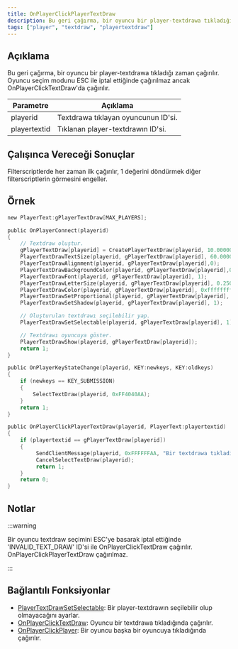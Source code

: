 ```yaml
---
title: OnPlayerClickPlayerTextDraw
description: Bu geri çağırma, bir oyuncu bir player-textdrawa tıkladığında çağrılır.
tags: ["player", "textdraw", "playertextdraw"]
---
```


## Açıklama

Bu geri çağırma, bir oyuncu bir player-textdrawa tıkladığı zaman çağırılır. Oyuncu seçim modunu ESC ile iptal ettiğinde çağırılmaz ancak OnPlayerClickTextDraw'da çağırılır.

| Parametre         | Açıklama                            |
| ------------ | ----------------------------------- |
| playerid     | Textdrawa tıklayan oyuncunun ID'si. |
| playertextid | Tıklanan player-textdrawın ID'si.   |

## Çalışınca Vereceği Sonuçlar

Filterscriptlerde her zaman ilk çağırılır, 1 değerini döndürmek diğer filterscriptlerin görmesini engeller.

## Örnek

```c
new PlayerText:gPlayerTextDraw[MAX_PLAYERS];

public OnPlayerConnect(playerid)
{
    // Textdraw oluştur.
    gPlayerTextDraw[playerid] = CreatePlayerTextDraw(playerid, 10.000000, 141.000000, "MyTextDraw");
    PlayerTextDrawTextSize(playerid, gPlayerTextDraw[playerid], 60.000000, 20.000000);
    PlayerTextDrawAlignment(playerid, gPlayerTextDraw[playerid],0);
    PlayerTextDrawBackgroundColor(playerid, gPlayerTextDraw[playerid],0x000000ff);
    PlayerTextDrawFont(playerid, gPlayerTextDraw[playerid], 1);
    PlayerTextDrawLetterSize(playerid, gPlayerTextDraw[playerid], 0.250000, 1.000000);
    PlayerTextDrawColor(playerid, gPlayerTextDraw[playerid], 0xffffffff);
    PlayerTextDrawSetProportional(playerid, gPlayerTextDraw[playerid], 1);
    PlayerTextDrawSetShadow(playerid, gPlayerTextDraw[playerid], 1);

    // Oluşturulan textdrawı seçilebilir yap.
    PlayerTextDrawSetSelectable(playerid, gPlayerTextDraw[playerid], 1);

    // Textdrawı oyuncuya göster.
    PlayerTextDrawShow(playerid, gPlayerTextDraw[playerid]);
    return 1;
}

public OnPlayerKeyStateChange(playerid, KEY:newkeys, KEY:oldkeys)
{
    if (newkeys == KEY_SUBMISSION)
    {
        SelectTextDraw(playerid, 0xFF4040AA);
    }
    return 1;
}

public OnPlayerClickPlayerTextDraw(playerid, PlayerText:playertextid)
{
    if (playertextid == gPlayerTextDraw[playerid])
    {
         SendClientMessage(playerid, 0xFFFFFFAA, "Bir textdrawa tıkladınız.");
         CancelSelectTextDraw(playerid);
         return 1;
    }
    return 0;
}
```

## Notlar

:::warning

Bir oyuncu textdraw seçimini ESC'ye basarak iptal ettiğinde 'INVALID_TEXT_DRAW' ID'si ile OnPlayerClickTextDraw çağırılır. OnPlayerClickPlayerTextDraw çağırılmaz.

:::

## Bağlantılı Fonksiyonlar

- [PlayerTextDrawSetSelectable](../functions/PlayerTextDrawSetSelectable.md): Bir player-textdrawın seçilebilir olup olmayacağını ayarlar.
- [OnPlayerClickTextDraw](OnPlayerClickTextDraw.md): Oyuncu bir textdrawa tıkladığında çağırılır.
- [OnPlayerClickPlayer](OnPlayerClickPlayer.md): Bir oyuncu başka bir oyuncuya tıkladığında çağırılır.
